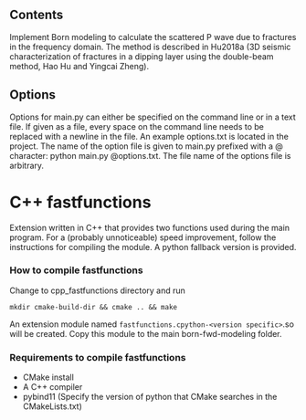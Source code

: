 ## Contents

Implement Born modeling to calculate the scattered P wave due to fractures in the
frequency domain. The method is described in Hu2018a (3D seismic characterization
of fractures in a dipping layer using the double-beam method, Hao Hu and Yingcai Zheng).

## Options

Options for main.py can either be specified on the command line or in a text file.
If given as a file, every space on the command line needs to be replaced with a newline
in the file. An example options.txt is located in the project. The name of the option 
file is given to main.py prefixed with a @ character: python main.py @options.txt.
The file name of the options file is arbitrary.


# C++ fastfunctions

Extension written in C++ that provides two functions used during the main program.
For a (probably unnoticeable) speed improvement, follow the instructions for compiling
the module. A python fallback version is provided.

### How to compile fastfunctions

Change to cpp_fastfunctions directory and run
```
mkdir cmake-build-dir && cmake .. && make
```
An extension module named `fastfunctions.cpython-<version specific>`.so will be created.
Copy this module to the main born-fwd-modeling folder.

### Requirements to compile fastfunctions

 - CMake install
 - A C++ compiler
 - pybind11 (Specify the version of python that CMake searches in the CMakeLists.txt)